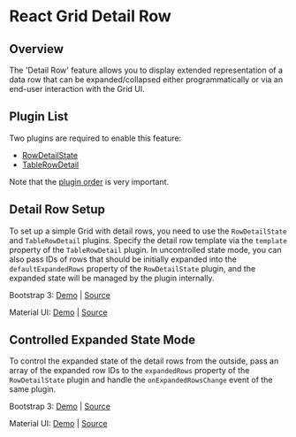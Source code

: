 # React Grid Detail Row

## Overview

The 'Detail Row' feature allows you to display extended representation of a data row that can be expanded/collapsed either programmatically or via an end-user interaction with the Grid UI.

## Plugin List

Two plugins are required to enable this feature:
- [RowDetailState](../reference/row-detail-state.md)
- [TableRowDetail](../reference/table-row-detail.md)

Note that the [plugin order](../README.md#plugin-order) is very important.

## Detail Row Setup

To set up a simple Grid with detail rows, you need to use the `RowDetailState` and `TableRowDetail` plugins. Specify the detail row template via the `template` property of the `TableRowDetail` plugin. In uncontrolled state mode, you can also pass IDs of rows that should be initially expanded into the `defaultExpandedRows` property of the `RowDetailState` plugin, and the expanded state will be managed by the plugin internally.

Bootstrap 3:
[Demo](http://devexpress.github.io/devextreme-reactive/react/grid/demos/#/bootstrap3/detail-row/simple-detail-row) |
[Source](https://github.com/DevExpress/devextreme-reactive/tree/master/packages/dx-react-demos/src/bootstrap3/detail-row/simple-detail-row.jsx)

Material UI:
[Demo](http://devexpress.github.io/devextreme-reactive/react/grid/demos/#/material-ui/detail-row/simple-detail-row) |
[Source](https://github.com/DevExpress/devextreme-reactive/tree/master/packages/dx-react-demos/src/material-ui/detail-row/simple-detail-row.jsx)

## Controlled Expanded State Mode

To control the expanded state of the detail rows from the outside, pass an array of the expanded row IDs to the `expandedRows` property of the `RowDetailState` plugin and handle the `onExpandedRowsChange` event of the same plugin.

Bootstrap 3:
[Demo](http://devexpress.github.io/devextreme-reactive/react/grid/demos/#/bootstrap3/detail-row/detail-row-controlled) |
[Source](https://github.com/DevExpress/devextreme-reactive/tree/master/packages/dx-react-demos/src/bootstrap3/detail-row/detail-row-controlled.jsx)

Material UI:
[Demo](http://devexpress.github.io/devextreme-reactive/react/grid/demos/#/material-ui/detail-row/detail-row-controlled) |
[Source](https://github.com/DevExpress/devextreme-reactive/tree/master/packages/dx-react-demos/src/material-ui/detail-row/detail-row-controlled.jsx)


